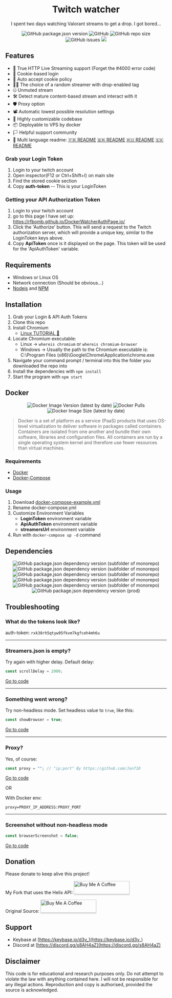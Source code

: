 


<h1 align="center">Twitch watcher</h1>
<p align="center"> I spent two days watching Valorant streams to get a drop. I got bored...</p>
<p align="center">
<img alt="GitHub package.json version" src="https://img.shields.io/github/package-json/v/RFBomb/Twitch-watcher"> <img alt="GitHub" src="https://img.shields.io/github/repo-size/RFBomb/Twitch-watcher"> <img alt="GitHub repo size" src="https://img.shields.io/github/license/RFBomb/Twitch-watcher"> <img alt="GitHub issues" src="https://img.shields.io/github/issues/RFBomb/Twitch-watcher"> <a href="https://asciinema.org/a/rob4Rh1EG4XFVfN4XWK67JSnf" target="_blank"><img src="https://asciinema.org/a/rob4Rh1EG4XFVfN4XWK67JSnf.svg" /></a>
</p>

## Features
- 🎥 True HTTP Live Streaming support (Forget the #4000 error code)
- 🔐 Cookie-based login
- 📜 Auto accept cookie policy
- 👨‍💻 The choice of a random streamer with drop-enabled tag
- 🤐 Unmuted stream
- 🛠 Detect mature content-based stream and interact with it
- 🛡 Proxy option
- 📽 Automatic lowest possible resolution settings
- 🧰 Highly customizable codebase
- 📦 Deployable to VPS by docker
- 🏳️ Helpful support community
- 💬 Multi language readme: [🇫🇷 README](https://github.com/D3vl0per/Valorant-watcher/blob/languages/README_FR.md) [🇧🇷 README](https://github.com/D3vl0per/Valorant-watcher/blob/languages/README_PT.md) [🇷🇺 README](https://github.com/D3vl0per/Valorant-watcher/blob/languages/README_RU.md) [🇸🇰 README](https://github.com/D3vl0per/Valorant-watcher/blob/languages/README_SK.md)

### Grab your Login Token
1. Login to your twitch account
2. Open inspector(F12 or Ctrl+Shift+I) on main site
3. Find the stored cookie section
4. Copy **auth-token**  -- This is your LoginToken

### Getting your API Authorization Token
1. Login to your twitch account
2. go to this page I have set up:  https://rfbomb.github.io/DockerWatcherAuthPage.io/
3. Click the 'Authorize' button. This will send a request to the Twitch authorization server, which will provide a unique key, similar to the LoginToken keys above. 
4. Copy **ApiToken** once is it displayed on the page. This token will be used for the 'ApiAuthToken' variable.


## Requirements
 - Windows or Linux OS
 - Network connection (Should be obvious...)
 - [Nodejs](https://nodejs.org/en/download/) and [NPM](https://www.npmjs.com/get-npm)

## Installation
1. Grab your Login & API Auth Tokens
2. Clone this repo
3. Install Chromium
    - [Linux TUTORIAL 🤗](https://www.addictivetips.com/ubuntu-linux-tips/install-chromium-on-linux/)
4. Locate Chromium executable: 
   - Linux -> `whereis chromium` or `whereis chromium-browser`
   - Windows -> Usually the path to the Chromium executable is: C:\\Program Files (x86)\\Google\\Chrome\\Application\\chrome.exe
5. Navigate your command prompt / terminal into this the folder you downloaded the repo into
6. Install the dependencies with `npm install`
7. Start the program with `npm start`


## Docker
<p align="center">
<img alt="Docker Image Version (latest by date)" src="https://img.shields.io/docker/v/rfbomb/warframe_watcher"> <img alt="Docker Pulls" src="https://img.shields.io/docker/pulls/rfbomb/warframe_watcher"> <img alt="Docker Image Size (latest by date)" src="https://img.shields.io/docker/image-size/rfbomb/warframe_watcher">
</p>


>Docker is a set of platform as a service (PaaS) products that uses OS-level virtualization to deliver software in packages called containers. Containers are isolated from one another and bundle their own software, libraries and configuration files. All containers are run by a single operating system kernel and therefore use fewer resources than virtual machines.
### Requirements
- [Docker](https://docs.docker.com/get-docker/)
- [Docker-Compose](https://docs.docker.com/compose/install/)

### Usage
1. Download [docker-compose-example.yml](https://github.com/RFBomb/Twitch-watcher/blob/master/docker-compose-example.yml)
2. Rename docker-compose.yml
3. Customize Environment Variables
    - **LoginToken** environment variable
    - **ApiAuthToken** environment variable
    - **streamersUrl** environment variable
4. Run with `docker-compose up -d` command
## Dependencies
<p align="center">
<img alt="GitHub package.json dependency version (subfolder of monorepo)" src="https://img.shields.io/github/package-json/dependency-version/RFBomb/Twitch-watcher/puppeteer-core"> <img alt="GitHub package.json dependency version (subfolder of monorepo)" src="https://img.shields.io/github/package-json/dependency-version/RFBomb/Twitch-watcher/cheerio"> <img alt="GitHub package.json dependency version (subfolder of monorepo)" src="https://img.shields.io/github/package-json/dependency-version/RFBomb/Twitch-watcher/inquirer"> <img alt="GitHub package.json dependency version (subfolder of monorepo)" src="https://img.shields.io/github/package-json/dependency-version/RFBomb/Twitch-watcher/dotenv"> <img alt="GitHub package.json dependency version (subfolder of monorepo)" src="https://img.shields.io/github/package-json/dependency-version/RFBomb/Twitch-watcher/dayjs"> <img alt="GitHub package.json dependency version (prod)" src="https://img.shields.io/github/package-json/dependency-version/RFBomb/Twitch-watcher/tree-kill">
</p>

## Troubleshooting

### What do the tokens look like?
auth-token: `rxk38rh5qtyw95fkvm7kgfceh4mh6u`
___


### Streamers.json is empty?

Try again with higher delay.
Default delay:
```javascript
const scrollDelay = 2000;
```
[Go to code](https://github.com/D3vl0per/Valorant-watcher/blob/12dce8065423861971b7088563ad936b2dcc2559/app.js#L15)
___
### Something went wrong?
Try non-headless mode. Set headless value to `true`, like this:
```javascript
const showBrowser = true;
```
[Go to code](https://github.com/D3vl0per/Valorant-watcher/blob/12dce8065423861971b7088563ad936b2dcc2559/app.js#L24)
___
### Proxy?

Yes, of course:
```javascript
const proxy = ""; // "ip:port" By https://github.com/Jan710
```
[Go to code](https://github.com/D3vl0per/Valorant-watcher/blob/12dce8065423861971b7088563ad936b2dcc2559/app.js#L25)  

OR

With Docker env:
```
proxy=PROXY_IP_ADDRESS:PROXY_PORT
```
___
### Screenshot without non-headless mode
```javascript
const browserScreenshot = false;
```
[Go to code](https://github.com/D3vl0per/Valorant-watcher/blob/12dce8065423861971b7088563ad936b2dcc2559/app.js#L27)

## Donation
Please donate to keep alive this project!

My Fork that uses the Helix API:
<a href="https://www.buymeacoffee.com/rfbomb" target="_blank"><img src="https://www.buymeacoffee.com/assets/img/custom_images/blue_img.png" alt="Buy Me A Coffee" style="height: 41px !important;width: 174px !important;box-shadow: 0px 3px 2px 0px rgba(190, 190, 190, 0.5) !important;-webkit-box-shadow: 0px 3px 2px 0px rgba(190, 190, 190, 0.5) !important;" ></a>


Original Source:
<a href="https://www.buymeacoffee.com/D3v" target="_blank"><img src="https://www.buymeacoffee.com/assets/img/custom_images/orange_img.png" alt="Buy Me A Coffee" style="height: 41px !important;width: 174px !important;box-shadow: 0px 3px 2px 0px rgba(190, 190, 190, 0.5) !important;-webkit-box-shadow: 0px 3px 2px 0px rgba(190, 190, 190, 0.5) !important;" ></a>


## Support
 - Keybase at [https://keybase.io/d3v_](https://keybase.io/d3v_)
 - Discord at [https://discord.gg/s8AH4aZ](https://discord.gg/s8AH4aZ)

## Disclaimer
This code is for educational and research purposes only.
Do not attempt to violate the law with anything contained here.
I will not be responsible for any illegal actions.
Reproduction and copy is authorised, provided the source is acknowledged.
